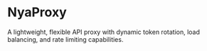# NyaProxy
A lightweight, flexible API proxy with dynamic token rotation, load balancing, and rate limiting capabilities.
